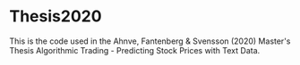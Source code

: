 # Thesis2020
This is the code used in the Ahnve, Fantenberg & Svensson (2020) Master's Thesis 
Algorithmic Trading - Predicting Stock Prices with Text Data.

